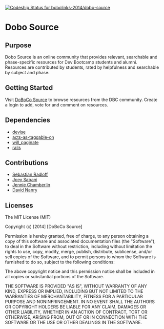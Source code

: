 [ ![Codeship Status for bobolinks-2014/dobo-source](https://www.codeship.io/projects/a4bd0af0-10f1-0132-455e-4ed0225ce9a8/status)](https://www.codeship.io/projects/32933)
# Dobo Source

## Purpose

Dobo Source is an online community that provides relevant, searchable and phase-specific resources for Dev Bootcamp students and alumni.  Resources are contributed by students, rated by helpfulness and searchable by subject and phase.  

## Getting Started

Visit [DoBoCo Source](http://secret-stream-1737.herokuapp.com/) to browse resources from the DBC community.  Create a login to add, vote for and comment on resources.  

## Dependencies

* [devise](https://github.com/plataformatec/devise) 
* [acts-as-taggable-on](https://github.com/mbleigh/acts-as-taggable-on)
* [will_paginate](https://github.com/mislav/will_paginate)
* [rails](https://github.com/rails/rails)

## Contributions
* [Sebastian Radloff](https://github.com/sradloff23)
* [Joey Sabani](https://github.com/axhi)
* [Jennie Chamberlin](https://github.com/littleredninja)
* [David Nanry](https://github.com/DNanry)

## Licenses
The MIT License (MIT)

Copyright (c) [2014] [DoBoCo Source]

Permission is hereby granted, free of charge, to any person obtaining a copy
of this software and associated documentation files (the "Software"), to deal
in the Software without restriction, including without limitation the rights
to use, copy, modify, merge, publish, distribute, sublicense, and/or sell
copies of the Software, and to permit persons to whom the Software is
furnished to do so, subject to the following conditions:

The above copyright notice and this permission notice shall be included in all
copies or substantial portions of the Software.

THE SOFTWARE IS PROVIDED "AS IS", WITHOUT WARRANTY OF ANY KIND, EXPRESS OR
IMPLIED, INCLUDING BUT NOT LIMITED TO THE WARRANTIES OF MERCHANTABILITY,
FITNESS FOR A PARTICULAR PURPOSE AND NONINFRINGEMENT. IN NO EVENT SHALL THE
AUTHORS OR COPYRIGHT HOLDERS BE LIABLE FOR ANY CLAIM, DAMAGES OR OTHER
LIABILITY, WHETHER IN AN ACTION OF CONTRACT, TORT OR OTHERWISE, ARISING FROM,
OUT OF OR IN CONNECTION WITH THE SOFTWARE OR THE USE OR OTHER DEALINGS IN THE
SOFTWARE.
